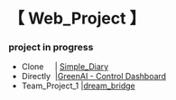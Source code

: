 <h1> 【 Web_Project 】 </h1>

<h3> project in progress </h3>
 
* Clone &nbsp;&nbsp;&nbsp; | <a href="https://github.com/EunByu1/Web_Project/tree/main/Simple_Diary/src">Simple_Diary </a>
* Directly&nbsp; |<a href="https://github.com/EunByu1/Web_Project/tree/main/GreenAI">GreenAI - Control Dashboard </a>
* Team_Project_1 |<a href="https://github.com/EunByu1/dream_bridge">dream_bridge </a>
